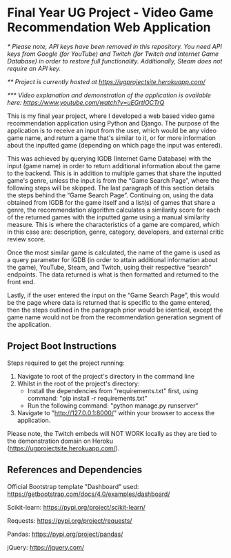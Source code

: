 # Final Year UG Project - Video Game Recommendation Web Application
_* Please note, API keys have been removed in this repository. You need API keys from Google (for YouTube) and Twitch (for Twitch and Internet Game Database) in order to restore full functionality. Additionally, Steam does not require an API key._

_** Project is currently hosted at https://ugprojectsite.herokuapp.com/_

_*** Video explanation and demonstration of the application is available here: https://www.youtube.com/watch?v=uEGrtIOCTrQ_

This is my final year project, where I developed a web based video game recommendation application using Python and Django. The purpose of the application is to receive an input from the user, which would be any video game name, and return a game that's similar to it, or for more information about the inputted game (depending on which page the input was entered). 

This was achieved by querying IGDB (Internet Game Database) with the input (game name) in order to return additional information about the game to the backend. This is in addition to multiple games that share the inputted game's genre, unless the input is from the “Game Search Page”, where the following steps will be skipped. The last paragraph of this section details the steps behind the “Game Search Page”. Continuing on, using the data obtained from IGDB for the game itself and a list(s) of games that share a genre, the recommendation algorithm calculates a similarity score for each of the returned games with the inputted game using a manual similarity measure. This is where the characteristics of a game are compared, which in this case are: description, genre, category, developers, and external critic review score.

Once the most similar game is calculated, the name of the game is used as a query parameter for IGDB (in order to attain additional information about the game), YouTube, Steam, and Twitch, using their respective “search” endpoints. The data returned is what is then formatted and returned to the front end.  

Lastly, if the user entered the input on the “Game Search Page”, this would be the page where data is returned that is specific to the game entered, then the steps outlined in the paragraph prior would be identical, except the game name would not be from the recommendation generation segment of the application. 

## Project Boot Instructions

Steps required to get the project running:

  1. Navigate to root of the project's directory in the command line
  2. Whilst in the root of the project's directory: 
    	- Install the dependencies from "requirements.txt" first, using command: "pip install -r requirements.txt"
    	- Run the following command: "python manage.py runserver"
  3. Navigate to "http://127.0.0.1:8000/" within your browser to access the application.

Please note, the Twitch embeds will NOT WORK locally as they are tied to the demonstration domain on Heroku (https://ugprojectsite.herokuapp.com/).

## References and Dependencies

Official Bootstrap template "Dashboard" used: https://getbootstrap.com/docs/4.0/examples/dashboard/

Scikit-learn: https://pypi.org/project/scikit-learn/

Requests: https://pypi.org/project/requests/

Pandas: https://pypi.org/project/pandas/

jQuery: https://jquery.com/


